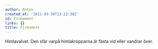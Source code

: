 ```yaml
---
author: Anton
created_at: '2011-03-30T13:22:38Z'
id: Firmament
links: {}
title: Firmament
---
```


Himlavalvet. Den sfär varpå himlakropparna är fästa vid eller vandrar över.
